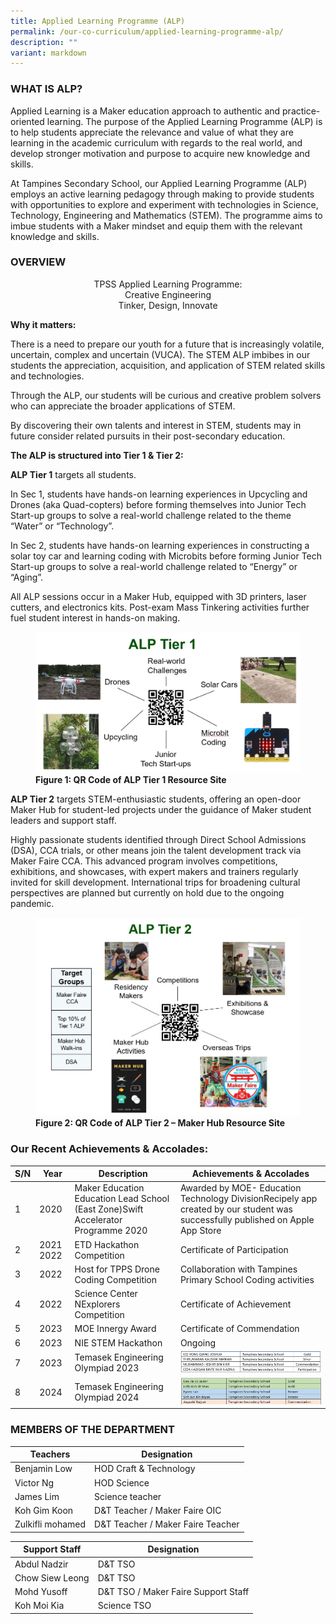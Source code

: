 ```yaml
---
title: Applied Learning Programme (ALP)
permalink: /our-co-curriculum/applied-learning-programme-alp/
description: ""
variant: markdown
---
```

### WHAT IS ALP?

Applied Learning is a Maker education approach to authentic and practice-oriented learning. The purpose of the&nbsp;Applied Learning Programme (ALP)&nbsp;is to&nbsp;help students appreciate the relevance and value of what they are learning in the academic curriculum with regards to the real world, and develop stronger motivation and purpose to acquire new knowledge and skills.  
  

At Tampines Secondary School, our Applied Learning Programme (ALP) employs an active learning pedagogy through making to provide students with opportunities to explore and experiment with technologies in&nbsp;Science, Technology, Engineering and Mathematics (STEM).&nbsp;The programme aims to imbue students with a Maker mindset and equip them with the relevant knowledge and skills.

### OVERVIEW

<center>TPSS Applied Learning Programme: <br>
Creative Engineering <br>
Tinker, Design, Innovate </center>

**Why it matters:**

There is a need to prepare our youth for a future that is increasingly volatile, uncertain, complex and uncertain (VUCA). The STEM ALP imbibes in our students the appreciation, acquisition, and application of STEM related skills and technologies.

Through the ALP, our students will be curious and creative problem solvers who can appreciate the broader applications of STEM.

By discovering their own talents and interest in STEM, students may in future consider related pursuits in their post-secondary education.&nbsp;

**The ALP is structured into Tier 1 &amp; Tier 2:**

**ALP Tier 1**&nbsp;targets all students.

In Sec 1, students have hands-on learning experiences in Upcycling and Drones (aka Quad-copters) before forming themselves into Junior Tech Start-up groups to solve a real-world challenge related to the theme “Water” or “Technology”.

In Sec 2, students have hands-on learning experiences in constructing a solar toy car and learning coding with Microbits before forming Junior Tech Start-up groups to solve a real-world challenge related to “Energy” or “Aging”.

All ALP sessions occur in a Maker Hub, equipped with 3D printers, laser cutters, and electronics kits. Post-exam Mass Tinkering activities further fuel student interest in hands-on making.

<figure>
<img src="/images/ALP%201.png">
<figcaption> <strong> Figure 1: QR Code of ALP Tier 1 Resource Site </strong> </figcaption>
</figure>

**ALP Tier 2** targets STEM-enthusiastic students, offering an open-door Maker Hub for student-led projects under the guidance of Maker student leaders and support staff.

Highly passionate students identified through Direct School Admissions (DSA), CCA trials, or other means join the talent development track via Maker Faire CCA. This advanced program involves competitions, exhibitions, and showcases, with expert makers and trainers regularly invited for skill development. International trips for broadening cultural perspectives are planned but currently on hold due to the ongoing pandemic.

<figure>
<img src="/images/ALP%202.png">
<figcaption> <strong> Figure 2: QR Code of ALP Tier 2 – Maker Hub Resource Site</strong> </figcaption>
</figure>

### Our Recent Achievements &amp; Accolades:

| S/N | Year | Description | Achievements &amp; Accolades |
|---|---|---|---|
| 1 | 2020 | Maker Education Education Lead School (East Zone)Swift Accelerator Programme 2020 | Awarded by MOE- Education Technology DivisionRecipely app created by our student was successfully published on Apple App Store |
| 2 | 2021 2022 | ETD Hackathon Competition | Certificate of Participation |
| 3 | 2022 | Host for TPPS Drone Coding Competition | Collaboration with Tampines Primary School Coding activities |
| 4 | 2022 | Science Center NExplorers Competition | Certificate of Achievement |
| 5 | 2023 | MOE Innergy Award | Certificate of Commendation |
| 6 | 2023 | NIE STEM Hackathon | Ongoing |
| 7 | 2023 | Temasek Engineering Olympiad 2023 | ![](/images/ss1.png)
| 8 | 2024 | Temasek Engineering Olympiad 2024 | ![](/images/ss_.png)

### MEMBERS OF THE DEPARTMENT

| Teachers | Designation |
|---|---|
| Benjamin Low | HOD Craft &amp; Technology |
| Victor Ng | HOD Science |
| James Lim | Science teacher |
| Koh Gim Koon | D&amp;T Teacher / Maker Faire OIC |
| Zulkifli mohamed | D&amp;T Teacher / Maker Faire Teacher |

| Support Staff | Designation |
|---|---|
| Abdul Nadzir | D&amp;T TSO |
| Chow Siew Leong | D&amp;T TSO |
| Mohd Yusoff | D&amp;T TSO / Maker Faire Support Staff |
| Koh Moi Kia | Science TSO |
